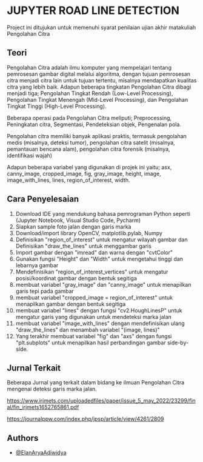# JUPYTER ROAD LINE DETECTION

Project ini ditujukan untuk memenuhi syarat penilaian ujian akhir matakuliah Pengolahan Citra

## Teori

Pengolahan Citra adalah ilmu komputer yang mempelajari tentang pemrosesan gambar digital melalui algoritma, dengan tujuan  pemrosesan citra menjadi citra lain untuk tujuan tertentu, misalnya mendapatkan kualitas citra yang lebih baik. Adapun beberapa tingkatan Pengolahan Citra dibagi menjadi tiga; Pengolahan Tingkat Rendah (Low-Level Processing), Pengolahan Tingkat Menengah (Mid-Level Processing), dan Pengolahan Tingkat Tinggi (High-Level Processing).

Beberapa operasi pada Pengolahan Citra meliputi; Preprocessing, Peningkatan citra, Segmentasi, Pendeteksian objek, Pengenalan pola.

Pengolahan citra memiliki banyak aplikasi praktis, termasuk pengolahan medis (misalnya, deteksi tumor), pengolahan citra satelit (misalnya, pemantauan bencana alam), pengolahan citra forensik (misalnya, identifikasi wajah)

Adapun beberapa variabel yang digunakan di projek ini yaitu; asx, canny_image, cropped_image, fig, gray_image, height, image, image_with_lines, lines, region_of_interest, width.

## Cara Penyelesaian
1. Download IDE yang mendukung bahasa pemrograman Python seperti (Jupyter Notebook, Visual Studio Code, Pycharm)
2. Siapkan sample foto jalan dengan garis marka
3. Download/import library OpenCV, matplotlib.pylab, Numpy
4. Definisikan "region_of_interest" untuk mengatur wilayah gambar dan Definisikan "draw_the_lines" untuk menggambar garis
5. Import gambar dengan "imread" dan warna dengan "cvtColor"
6. Gunakan fungsi "Height" dan "Width" untuk mengetahui tinggi dan lebarnya gambar
7. Mendefinisikan "region_of_interest_vertices" untuk mengatur posisi/koordinat gambar dengan bentuk segitiga
8. membuat variabel "gray_image" dan "canny_image" untuk menapilkan garis tepi pada gambar
9. membuat variabel "cropped_image = region_of_interest" untuk menapilkan gambar dengan bentuk segitiga
10. membuat variabel "lines" dengan fungsi "cv2.HoughLinesP" untuk mengatur garis yang digunakan untuk mendeteksi marka jalan
11. membuat variabel "image_with_lines" dengan mendefinisikan ulang "draw_the_lines" dan menambah variabel "(image, lines)"
12. Yang terakhir membuat variabel "fig" dan "axs" dengan fungsi "plt.subplots" untuk menapilkan hasil perbandingan gambar side-by-side.

## Jurnal Terkait 
Beberapa Jurnal yang terkait dalam bidang ke ilmuan Pengolahan Citra mengenai deteksi garis marka jalan.

https://www.irjmets.com/uploadedfiles/paper/issue_5_may_2022/23299/final/fin_irjmets1652765861.pdf

https://journalppw.com/index.php/jpsp/article/view/4261/2809

## Authors

- [@ElanAryaAdiwidya](https://github.com/ElanAryaAdiwidya)
